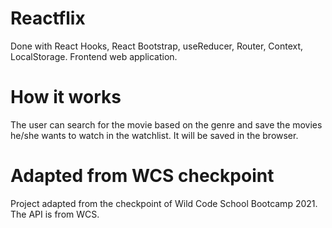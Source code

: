 # Reactflix
Done with React Hooks, React Bootstrap, useReducer, Router, Context, LocalStorage. Frontend web application.

# How it works
The user can search for the movie based on the genre and save the movies he/she wants to watch in the watchlist. It will be saved in the browser.

# Adapted from WCS checkpoint
Project adapted from the checkpoint of Wild Code School Bootcamp 2021.
The API is from WCS.
